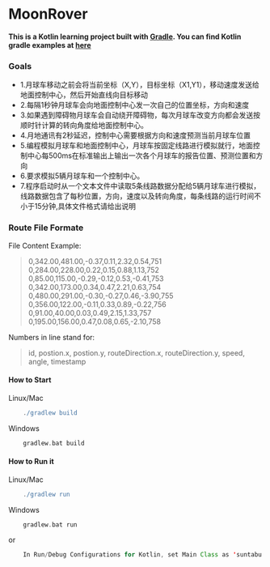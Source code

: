 # MoonRover
**This is a Kotlin learning project built with [Gradle](http://kotlinlang.org/docs/reference/using-gradle.html). You can find Kotlin gradle examples at [here](https://github.com/JetBrains/kotlin-examples/tree/master/gradle/hello-world)**

### Goals
- 1.月球车移动之前会将当前坐标（X,Y），目标坐标（X1,Y1），移动速度发送给地面控制中心，然后开始直线向目标移动
- 2.每隔1秒钟月球车会向地面控制中心发一次自己的位置坐标，方向和速度
- 3.如果遇到障碍物月球车会自动绕开障碍物，每次月球车改变方向都会发送按顺时针计算的转向角度给地面控制中心。
- 4.月地通讯有2秒延迟，控制中心需要根据方向和速度预测当前月球车位置
- 5.编程模拟月球车和地面控制中心，月球车按固定线路进行模拟就行，地面控制中心每500ms在标准输出上输出一次各个月球车的报告位置、预测位置和方向
- 6.要求模拟5辆月球车和一个控制中心。
- 7.程序启动时从一个文本文件中读取5条线路数据分配给5辆月球车进行模拟，线路数据包含了每秒位置，方向，速度以及转向角度，每条线路的运行时间不小于15分钟,具体文件格式请给出说明

### Route File Formate
File Content Example:
> 0,342.00,481.00,-0.37,0.11,2.32,0.54,751   
> 0,284.00,228.00,0.22,0.15,0.88,1.13,752   
> 0,85.00,115.00,-0.29,-0.12,0.53,-0.41,753   
> 0,342.00,173.00,0.34,0.47,2.21,0.63,754   
> 0,480.00,291.00,-0.30,-0.27,0.46,-3.90,755   
> 0,356.00,122.00,-0.11,0.33,0.89,-0.22,756   
> 0,91.00,40.00,0.03,0.49,2.15,1.33,757   
> 0,195.00,156.00,0.47,0.08,0.65,-2.10,758  

Numbers in line stand for:
>id, postion.x, postion.y, routeDirection.x, routeDirection.y, speed, angle, timestamp





#### How to Start
Linux/Mac
``` gradle
	./gradlew build
```
Windows
``` gradle
	gradlew.bat build
```


#### How to Run it
Linux/Mac
``` gradle
	./gradlew run
```
Windows
``` gradle
	gradlew.bat run
```
or
``` java
	In Run/Debug Configurations for Kotlin, set Main Class as 'suntabu.moonrover.MainKt'
```

